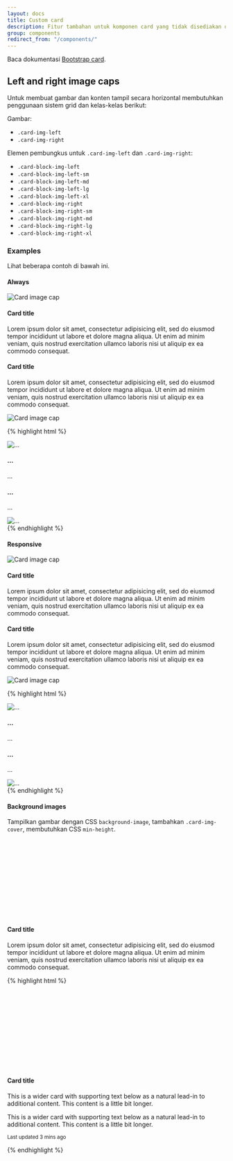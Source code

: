 ```yaml
---
layout: docs
title: Custom card
description: Fitur tambahan untuk komponen card yang tidak disediakan oleh Bootstrap, yang sangat berguna untuk sebuah blog.
group: components
redirect_from: "/components/"
---
```


Baca dokumentasi [Bootstrap card](https://v4-alpha.getbootstrap.com/components/card/).

## Left and right image caps

Untuk membuat gambar dan konten tampil secara horizontal membutuhkan penggunaan sistem grid dan kelas-kelas berikut:

Gambar:

- `.card-img-left`
- `.card-img-right`

Elemen pembungkus untuk `.card-img-left` dan `.card-img-right`:

- `.card-block-img-left`
- `.card-block-img-left-sm`
- `.card-block-img-left-md`
- `.card-block-img-left-lg`
- `.card-block-img-left-xl`
- `.card-block-img-right`
- `.card-block-img-right-sm`
- `.card-block-img-right-md`
- `.card-block-img-right-lg`
- `.card-block-img-right-xl`

### Examples

Lihat beberapa contoh di bawah ini.

#### Always

<div class="bd-example">
  <div class="card mb-3">
    <div class="row no-gutters">
      <div class="col-3 col-sm-4">
        <div class="card-block-img-left">
          <img class="card-img-left" data-src="holder.js/100px180/?auto=yes" alt="Card image cap">
        </div>
      </div>
      <div class="col-9 col-sm-8">
        <div class="card-block">
          <h4 class="card-title">Card title</h4>
          <p class="card-text">Lorem ipsum dolor sit amet, consectetur adipisicing elit, sed do eiusmod tempor incididunt ut labore et dolore magna aliqua. Ut enim ad minim veniam, quis nostrud exercitation ullamco laboris nisi ut aliquip ex ea commodo consequat.</p>
        </div>
      </div>
    </div>
  </div>

  <div class="card">
    <div class="row no-gutters">
      <div class="col-9 col-sm-8">
        <div class="card-block">
          <h4 class="card-title">Card title</h4>
          <p class="card-text">Lorem ipsum dolor sit amet, consectetur adipisicing elit, sed do eiusmod tempor incididunt ut labore et dolore magna aliqua. Ut enim ad minim veniam, quis nostrud exercitation ullamco laboris nisi ut aliquip ex ea commodo consequat.</p>
        </div>
      </div>
      <div class="col-3 col-sm-4">
        <div class="card-block-img-right">
          <img class="card-img-right" data-src="holder.js/100px180/?auto=yes" alt="Card image cap">
        </div>
      </div>
    </div>
  </div>
</div>

{% highlight html %}
<div class="card mb-3">
  <div class="row no-gutters">
    <div class="col-3 col-sm-4">
      <div class="card-block-img-left">
        <img class="card-img-left" src="..." alt="...">
      </div>
    </div>
    <div class="col-9 col-sm-8">
      <div class="card-block">
        <h4 class="card-title">...</h4>
        <p class="card-text">...</p>
      </div>
    </div>
  </div>
</div>

<div class="card">
  <div class="row no-gutters">
    <div class="col-9 col-sm-8">
      <div class="card-block">
      <h4 class="card-title">...</h4>
      <p class="card-text">...</p>
      </div>
    </div>
    <div class="col-3 col-sm-4">
      <div class="card-block-img-right">
        <img class="card-img-right" src="..." alt="...">
      </div>
    </div>
  </div>
</div>
{% endhighlight %}

#### Responsive

<div class="bd-example">
  <div class="card mb-3">
    <div class="row no-gutters">
      <div class="col-sm-3 col-md-4">
        <div class="card-block-img-left-sm">
          <img class="card-img-left" data-src="holder.js/100px180/?auto=yes" alt="Card image cap">
        </div>
      </div>
      <div class="col-sm-9 col-md-8">
        <div class="card-block">
          <h4 class="card-title">Card title</h4>
          <p class="card-text">Lorem ipsum dolor sit amet, consectetur adipisicing elit, sed do eiusmod tempor incididunt ut labore et dolore magna aliqua. Ut enim ad minim veniam, quis nostrud exercitation ullamco laboris nisi ut aliquip ex ea commodo consequat.</p>
        </div>
      </div>
    </div>
  </div>

  <div class="card">
    <div class="row no-gutters">
      <div class="col-md-9 col-lg-8">
        <div class="card-block">
          <h4 class="card-title">Card title</h4>
          <p class="card-text">Lorem ipsum dolor sit amet, consectetur adipisicing elit, sed do eiusmod tempor incididunt ut labore et dolore magna aliqua. Ut enim ad minim veniam, quis nostrud exercitation ullamco laboris nisi ut aliquip ex ea commodo consequat.</p>
        </div>
      </div>
      <div class="col-md-3 col-lg-4">
        <div class="card-block-img-right-md">
          <img class="card-img-right" data-src="holder.js/100px180/?auto=yes" alt="Card image cap">
        </div>
      </div>
    </div>
  </div>
</div>

{% highlight html %}
<!-- `sm` -->
<div class="card mb-3">
  <div class="row no-gutters">
    <div class="col-sm-3 col-md-4">
      <div class="card-block-img-left-sm">
        <img class="card-img-left" src="..." alt="...">
      </div>
    </div>
    <div class="col-sm-9 col-md-8">
      <div class="card-block">
        <h4 class="card-title">...</h4>
        <p class="card-text">...</p>
      </div>
    </div>
  </div>
</div>

<!-- `md` -->
<div class="card">
  <div class="row no-gutters">
    <div class="col-md-9 col-lg-8">
      <div class="card-block">
      <h4 class="card-title">...</h4>
      <p class="card-text">...</p>
      </div>
    </div>
    <div class="col-md-3 col-lg-4">
      <div class="card-block-img-right-md">
        <img class="card-img-right" src="..." alt="...">
      </div>
    </div>
  </div>
</div>
{% endhighlight %}

#### Background images

Tampilkan gambar dengan CSS `background-image`, tambahkan `.card-img-cover`, membutuhkan CSS `min-height`.

<div class="bd-example">
  <div class="card">
    <div class="row no-gutters">
      <div class="col-sm-3 col-md-4">
        <div class="card-block-img-left-sm card-img-cover holderjs" style="min-height: 180px;" data-background-src="?holder.js/800x180/?text=B"></div>
      </div>
      <div class="col-sm-9 col-md-8">
        <div class="card-block">
          <h4 class="card-title">Card title</h4>
          <p class="card-text">Lorem ipsum dolor sit amet, consectetur adipisicing elit, sed do eiusmod tempor incididunt ut labore et dolore magna aliqua. Ut enim ad minim veniam, quis nostrud exercitation ullamco laboris nisi ut aliquip ex ea commodo consequat.</p>
        </div>
      </div>
    </div>
  </div>
</div>

{% highlight html %}
<div class="card">
  <div class="row no-gutters">
    <div class="col-sm-3 col-md-4">
      <div class="card-block-img-left-sm card-img-cover" style="min-height: 180px; background-image: url(...);"></div>
    </div>
    <div class="col-sm-9 col-md-8">
      <div class="card-block">
        <h4 class="card-title">Card title</h4>
        <p class="card-text">This is a wider card with supporting text below as a natural lead-in to additional content. This content is a little bit longer.</p>
        <p class="card-text">This is a wider card with supporting text below as a natural lead-in to additional content. This content is a little bit longer.</p>
        <p class="card-text"><small class="text-muted">Last updated 3 mins ago</small></p>
      </div>
    </div>
  </div>
</div>
{% endhighlight %}
